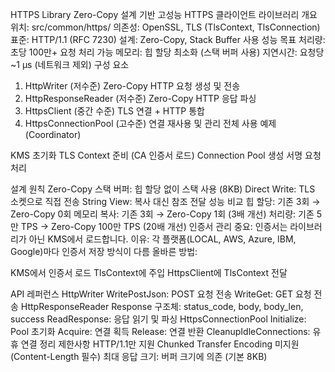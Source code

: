 HTTPS Library
Zero-Copy 설계 기반 고성능 HTTPS 클라이언트 라이브러리
개요
위치: src/common/https/
의존성: OpenSSL, TLS (TlsContext, TlsConnection)
표준: HTTP/1.1 (RFC 7230)
설계: Zero-Copy, Stack Buffer 사용
성능 목표
처리량: 초당 100만+ 요청 처리 가능
메모리: 힙 할당 최소화 (스택 버퍼 사용)
지연시간: 요청당 ~1 μs (네트워크 제외)
구성 요소
1. HttpWriter (저수준)
Zero-Copy HTTP 요청 생성 및 전송
2. HttpResponseReader (저수준)
Zero-Copy HTTP 응답 파싱
3. HttpsClient (중간 수준)
TLS 연결 + HTTP 통합
4. HttpsConnectionPool (고수준)
연결 재사용 및 관리
전체 사용 예제 (Coordinator)

KMS 초기화
TLS Context 준비 (CA 인증서 로드)
Connection Pool 생성
서명 요청 처리

설계 원칙
Zero-Copy
스택 버퍼: 힙 할당 없이 스택 사용 (8KB)
Direct Write: TLS 소켓으로 직접 전송
String View: 복사 대신 참조 전달
성능 비교
힙 할당: 기존 3회 → Zero-Copy 0회
메모리 복사: 기존 3회 → Zero-Copy 1회 (3배 개선)
처리량: 기존 5만 TPS → Zero-Copy 100만 TPS (20배 개선)
인증서 관리
중요: 인증서는 라이브러리가 아닌 KMS에서 로드합니다.
이유: 각 플랫폼(LOCAL, AWS, Azure, IBM, Google)마다 인증서 저장 방식이 다름
올바른 방법:

KMS에서 인증서 로드
TlsContext에 주입
HttpsClient에 TlsContext 전달

API 레퍼런스
HttpWriter
WritePostJson: POST 요청 전송
WriteGet: GET 요청 전송
HttpResponseReader
Response 구조체: status_code, body, body_len, success
ReadResponse: 응답 읽기 및 파싱
HttpsConnectionPool
Initialize: Pool 초기화
Acquire: 연결 획득
Release: 연결 반환
CleanupIdleConnections: 유휴 연결 정리
제한사항
HTTP/1.1만 지원
Chunked Transfer Encoding 미지원 (Content-Length 필수)
최대 응답 크기: 버퍼 크기에 의존 (기본 8KB)